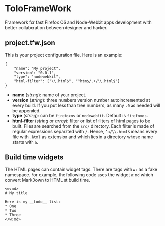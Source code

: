 # ToloFrameWork

Framework for fast Firefox OS and Node-Webkit apps development with better collaboration between designer and hacker.

## project.tfw.json

This is your project configuration file. Here is an example:

```
{
    "name": "My project",
    "version": "0.0.1",
    "type": "nodewebkit",
    "html-filter": ["\\.html$", "^htm$/.+/\\.html$"]
}
```

* __name__ (_string_): name of your project.
* __version__ (_string_): three numbers version number autoincremented at every build. If you put less than tree numbers, as many `.0` as needed will be appended.
* __type__ (_string_): can be `firefoxos` or `nodewebkit`. Default is `firefoxos`.
* __html-filter__ (_string_ or _array_): filter or list of filters of html pages to be built. Files are searched from the `src/` directory. Each filter is made of regular expressions separated with `/`. Hence, `^a/\\.html$` means every file with `.html` as extension and which lies in a directory whose name starts with `a`.


## Build time widgets

The HTML pages can contain widget tags. There are tags with `w:` as a fake namespace.
For example, the following code uses the widget `w:md` which convert MarkDown to HTML at build time.

```
<w:md>
# My title

Here is my __todo__ list:
* One
* Two
* Three
</w:md>
```


